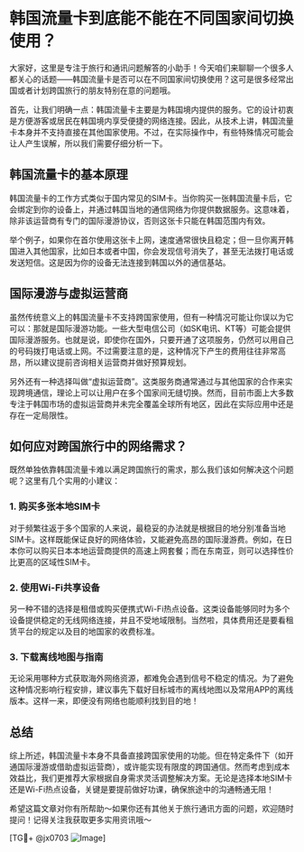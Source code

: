# 韩国流量卡到底能不能在不同国家间切换使用？

大家好，这里是专注于旅行和通讯问题解答的小助手！今天咱们来聊聊一个很多人都关心的话题——韩国流量卡是否可以在不同国家间切换使用？这可是很多经常出国或者计划跨国旅行的朋友特别在意的问题哦。

首先，让我们明确一点：韩国流量卡主要是为韩国境内提供的服务。它的设计初衷是方便游客或居民在韩国境内享受便捷的网络连接。因此，从技术上讲，韩国流量卡本身并不支持直接在其他国家使用。不过，在实际操作中，有些特殊情况可能会让人产生误解，所以我们需要仔细分析一下。

## 韩国流量卡的基本原理

韩国流量卡的工作方式类似于国内常见的SIM卡。当你购买一张韩国流量卡后，它会绑定到你的设备上，并通过韩国当地的通信网络为你提供数据服务。这意味着，除非该运营商有专门的国际漫游协议，否则这张卡只能在韩国范围内有效。

举个例子，如果你在首尔使用这张卡上网，速度通常很快且稳定；但一旦你离开韩国进入其他国家，比如日本或者中国，你会发现信号消失了，甚至无法拨打电话或发送短信。这是因为你的设备无法连接到韩国以外的通信基站。

## 国际漫游与虚拟运营商

虽然传统意义上的韩国流量卡不支持跨国家使用，但有一种情况可能让你误以为它可以：那就是国际漫游功能。一些大型电信公司（如SK电讯、KT等）可能会提供国际漫游服务。也就是说，即使你在国外，只要开通了这项服务，仍然可以用自己的号码拨打电话或上网。不过需要注意的是，这种情况下产生的费用往往非常高昂，所以建议提前咨询相关运营商并做好预算规划。

另外还有一种选择叫做“虚拟运营商”。这类服务商通常通过与其他国家的合作来实现跨境通信，理论上可以让用户在多个国家间无缝切换。然而，目前市面上大多数专注于韩国市场的虚拟运营商并未完全覆盖全球所有地区，因此在实际应用中还是存在一定局限性。

## 如何应对跨国旅行中的网络需求？

既然单独依靠韩国流量卡难以满足跨国旅行的需求，那么我们该如何解决这个问题呢？这里有几个实用的小建议：

### 1. 购买多张本地SIM卡
对于频繁往返于多个国家的人来说，最稳妥的办法就是根据目的地分别准备当地SIM卡。这样既能保证良好的网络体验，又能避免高昂的国际漫游费。例如，在日本你可以购买日本本地运营商提供的高速上网套餐；而在东南亚，则可以选择性价比更高的区域性SIM卡。

### 2. 使用Wi-Fi共享设备
另一种不错的选择是租借或购买便携式Wi-Fi热点设备。这类设备能够同时为多个设备提供稳定的无线网络连接，并且不受地域限制。当然啦，具体费用还是要看租赁平台的规定以及目的地国家的收费标准。

### 3. 下载离线地图与指南
无论采用哪种方式获取海外网络资源，都难免会遇到信号不稳定的情况。为了避免这种情况影响行程安排，建议事先下载好目标城市的离线地图以及常用APP的离线版本。这样一来，即便没有网络也能顺利找到目的地！

## 总结

综上所述，韩国流量卡本身不具备直接跨国家使用的功能。但在特定条件下（如开通国际漫游或借助虚拟运营商），或许能实现有限度的跨国通信。然而考虑到成本效益比，我们更推荐大家根据自身需求灵活调整解决方案。无论是选择本地SIM卡还是Wi-Fi热点设备，关键是要提前做好功课，确保旅途中的沟通畅通无阻！

希望这篇文章对你有所帮助～如果你还有其他关于旅行通讯方面的问题，欢迎随时提问！记得关注我获取更多实用资讯哦～

[TG💪+ @jx0703 ![Image](https://github.com/user-attachments/assets/dbca1d08-cadb-493c-b0ec-ad6f7a83f270)]